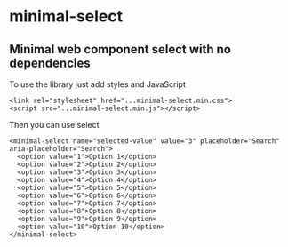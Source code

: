 # minimal-select

## Minimal web component select with no dependencies

To use the library just add styles and JavaScript
```
<link rel="stylesheet" href="...minimal-select.min.css">
<script src="...minimal-select.min.js"></script>
```

Then you can use select
```
<minimal-select name="selected-value" value="3" placeholder="Search" aria-placeholder="Search">
  <option value="1">Option 1</option>
  <option value="2">Option 2</option>
  <option value="3">Option 3</option>
  <option value="4">Option 4</option>
  <option value="5">Option 5</option>
  <option value="6">Option 6</option>
  <option value="7">Option 7</option>
  <option value="8">Option 8</option>
  <option value="9">Option 9</option>
  <option value="10">Option 10</option>
</minimal-select>
```
